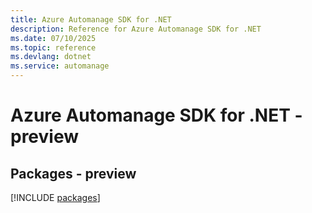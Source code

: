 ```yaml
---
title: Azure Automanage SDK for .NET
description: Reference for Azure Automanage SDK for .NET
ms.date: 07/10/2025
ms.topic: reference
ms.devlang: dotnet
ms.service: automanage
---
```

# Azure Automanage SDK for .NET - preview
## Packages - preview
[!INCLUDE [packages](automanage-index.md)]